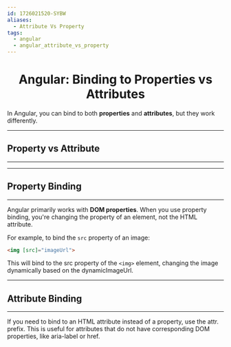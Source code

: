 ```yaml
---
id: 1726021520-SYBW
aliases:
  - Attribute Vs Property
tags:
  - angular
  - angular_attribute_vs_property
---
```


<center>
<h1>Angular: Binding to Properties vs Attributes </h1>
</center>

In Angular, you can bind to both **properties** and **attributes**, but they work differently.

---
## Property vs Attribute
---




---
## Property Binding
---

Angular primarily works with **DOM properties**. When you use property binding, you're changing the property 
of an element, not the HTML attribute.

For example, to bind the `src` property of an image:
```html
<img [src]="imageUrl">
```
This will bind to the src property of the `<img>` element, changing the image dynamically based on the dynamicImageUrl.

---
## Attribute Binding
---

If you need to bind to an HTML attribute instead of a property, use the attr. prefix. This is useful for attributes
that do not have corresponding DOM properties, like aria-label or href.
